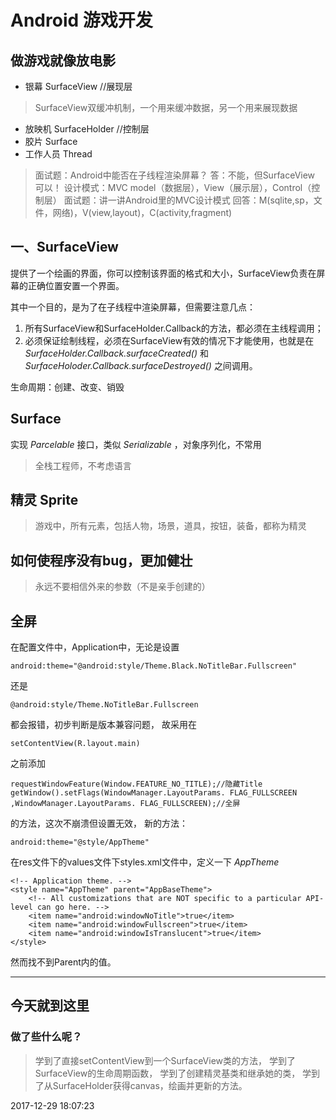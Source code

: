 # Android 游戏开发

## 做游戏就像放电影

- 银幕 SurfaceView //展现层
> SurfaceView双缓冲机制，一个用来缓冲数据，另一个用来展现数据
- 放映机 SurfaceHolder //控制层
- 胶片 Surface
- 工作人员 Thread

> 面试题：Android中能否在子线程渲染屏幕？
> 答：不能，但SurfaceView 可以！
> 设计模式：MVC model（数据层），View（展示层），Control（控制层）
> 面试题：讲一讲Android里的MVC设计模式
> 回答：M(sqlite,sp，文件，网络)，V(view,layout)，C(activity,fragment)

## 一、SurfaceView

提供了一个绘画的界面，你可以控制该界面的格式和大小，SurfaceView负责在屏幕的正确位置安置一个界面。

其中一个目的，是为了在子线程中渲染屏幕，但需要注意几点：

1. 所有SurfaceView和SurfaceHolder.Callback的方法，都必须在主线程调用；
1. 必须保证绘制线程，必须在SurfaceView有效的情况下才能使用，也就是在*SurfaceHolder.Callback.surfaceCreated()* 和 *SurfaceHoloder.Callback.surfaceDestroyed()* 之间调用。

生命周期：创建、改变、销毁

## Surface

实现 *Parcelable* 接口，类似 *Serializable* ，对象序列化，不常用

> 全栈工程师，不考虑语言

## 精灵 Sprite

> 游戏中，所有元素，包括人物，场景，道具，按钮，装备，都称为精灵

## 如何使程序没有bug，更加健壮

> 永远不要相信外来的参数（不是亲手创建的）

## 全屏

在配置文件中，Application中，无论是设置

    android:theme="@android:style/Theme.Black.NoTitleBar.Fullscreen"
还是

    @android:style/Theme.NoTitleBar.Fullscreen
都会报错，初步判断是版本兼容问题，
故采用在

    setContentView(R.layout.main)
之前添加

    requestWindowFeature(Window.FEATURE_NO_TITLE);//隐藏Title
    getWindow().setFlags(WindowManager.LayoutParams. FLAG_FULLSCREEN ,WindowManager.LayoutParams. FLAG_FULLSCREEN);//全屏
的方法，这次不崩溃但设置无效，
新的方法：

    android:theme="@style/AppTheme"
在res文件下的values文件下styles.xml文件中，定义一下 *AppTheme*

    <!-- Application theme. -->
    <style name="AppTheme" parent="AppBaseTheme">
        <!-- All customizations that are NOT specific to a particular API-level can go here. -->
        <item name="android:windowNoTitle">true</item>
        <item name="android:windowFullscreen">true</item>
        <item name="android:windowIsTranslucent">true</item>
    </style>

然而找不到Parent内的值。

-----

## 今天就到这里

### 做了些什么呢？

> 学到了直接setContentView到一个SurfaceView类的方法，
> 学到了SurfaceView的生命周期函数，
> 学到了创建精灵基类和继承她的类，
> 学到了从SurfaceHolder获得canvas，绘画并更新的方法。

2017-12-29 18:07:23
